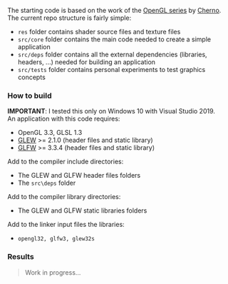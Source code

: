 The starting code is based on the work of the [OpenGL series](https://www.youtube.com/playlist?list=PLlrATfBNZ98foTJPJ_Ev03o2oq3-GGOS2 "OpenGL Playlist") by [Cherno](https://github.com/TheCherno "Cherno GitHub").
The current repo structure is fairly simple:
- `res` folder contains shader source files and texture files
- `src/core` folder contains the main code needed to create a simple application
- `src/deps` folder contains all the external dependencies (libraries, headers, ...) needed for building an application
- `src/tests` folder contains personal experiments to test graphics concepts

### How to build

**IMPORTANT**: I tested this only on Windows 10 with Visual Studio 2019.  
An application with this code requires:

- OpenGL 3.3, GLSL 1.3
- [GLEW](http://glew.sourceforge.net/index.html "GLEW") >= 2.1.0 (header files and static library)
- [GLFW](https://www.glfw.org/download "GLFW") >= 3.3.4 (header files and static library)

Add to the compiler include directories:
- The GLEW and GLFW header files folders
- The `src\deps` folder

Add to the compiler library directories:
- The GLEW and GLFW static libraries folders

Add to the linker input files the libraries:
- `opengl32, glfw3, glew32s`

### Results
> Work in progress...
